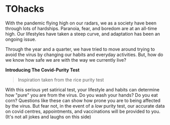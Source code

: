 # TOhacks

With the pandemic flying high on our radars, we as a society have been through lots of hardships. Paranoia, fear, and boredom are at an all-time high. Our lifestyles have taken a steep curve, and adaptation has been an ongoing issue.

Through the year and a quarter, we have tried to move around trying to avoid the virus by changing our habits and everyday activities. But, how do we know how safe we are with the way we currently live?

**Introducing The Covid-Purity Test**

> Inspiration taken from the rice purity test

With this serious yet satirical test, your lifestyle and habits can determine how "pure" you are from the virus. Do you wash your hands? Do you eat corn? Questions like these can show how prone you are to being affected by the virus. But fear not, in the event of a *low* purity test, our accurate data on covid centres, appointments, and vaccinations will be provided to you. (It's not all jokes and laughs on this side)
